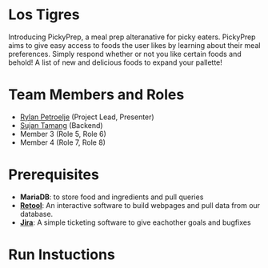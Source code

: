 # Los Tigres

Introducing PickyPrep, a meal prep alteranative for picky eaters. PickyPrep aims to give easy access to foods the user likes by learning about their meal preferences. Simply respond whether or not you like certain foods and behold! A list of new and delicious foods to expand your pallette!

# Team Members and Roles

* [Rylan Petroelje](https://github.com/RylanPetroelje/CIS350-HW2-Petroelje) (Project Lead, Presenter)
* [Sujan Tamang](https://github.com/SujanTmg/CIS350-HW2-Tamang) (Backend)
* Member 3 (Role 5, Role 6)
* Member 4 (Role 7, Role 8)

# Prerequisites
* **MariaDB**: to store food and ingredients and pull queries
* [**Retool**](https://lostigres.retool.com/editor/432f1f38-925c-11f0-9b3f-7330399fed52/Untitled/page1): An interactive software to build webpages and pull data from our database.
* [**Jira**](https://cis350-project-los-tigres.atlassian.net/jira/software/projects/MBA/code?atlOrigin=eyJpIjoiOWYzODk1Zjk0YjE0NGUxYmIzYjk2NmRkMDI5NDg1ZjQiLCJwIjoiaiJ9): A simple ticketing software to give eachother goals and bugfixes 

# Run Instuctions
